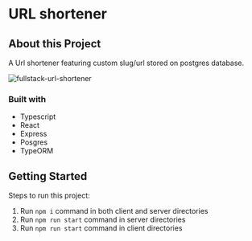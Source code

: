 # URL shortener
## About this Project
A Url shortener featuring custom slug/url stored on postgres database. 

![fullstack-url-shortener](https://user-images.githubusercontent.com/48294756/153146517-109c9831-f781-42a4-a8db-ce8019986efd.png)


### Built with

- Typescript
- React
- Express
- Posgres
- TypeORM

## Getting Started

Steps to run this project:

1. Run `npm i` command in both client and server directories
2. Run `npm run start` command in server directories
3. Run `npm run start` command in client directories
